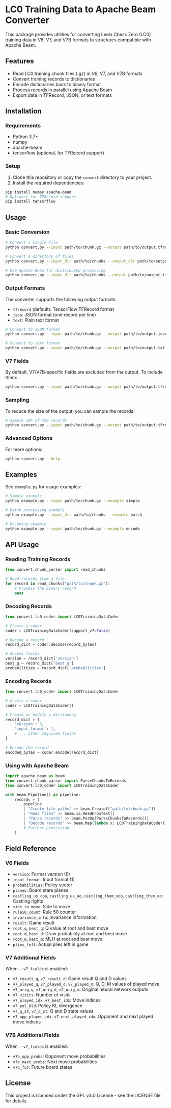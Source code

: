 # LC0 Training Data to Apache Beam Converter

This package provides utilities for converting Leela Chess Zero (LC0) training data in V6, V7, and V7B formats to structures compatible with Apache Beam.

## Features

- Read LC0 training chunk files (.gz) in V6, V7, and V7B formats
- Convert training records to dictionaries
- Encode dictionaries back to binary format
- Process records in parallel using Apache Beam
- Export data in TFRecord, JSON, or text formats

## Installation

### Requirements

- Python 3.7+
- numpy
- apache-beam
- tensorflow (optional, for TFRecord support)

### Setup

1. Clone this repository or copy the `convert` directory to your project.
2. Install the required dependencies:

```bash
pip install numpy apache-beam
# Optional for TFRecord support
pip install tensorflow
```

## Usage

### Basic Conversion

```bash
# Convert a single file
python convert.py --input path/to/chunk.gz --output path/to/output.tfrecord

# Convert a directory of files
python convert.py --input_dir path/to/chunks --output_dir path/to/output --pattern "*.gz"

# Use Apache Beam for distributed processing
python convert.py --input_dir path/to/chunks --output path/to/output.tfrecord --use_beam
```

### Output Formats

The converter supports the following output formats:

- `tfrecord` (default): TensorFlow TFRecord format
- `json`: JSON format (one record per line)
- `text`: Plain text format

```bash
# Convert to JSON format
python convert.py --input path/to/chunk.gz --output path/to/output.json --output_format json

# Convert to text format
python convert.py --input path/to/chunk.gz --output path/to/output.txt --output_format text
```

### V7 Fields

By default, V7/V7B-specific fields are excluded from the output. To include them:

```bash
python convert.py --input path/to/chunk.gz --output path/to/output.tfrecord --v7_fields
```

### Sampling

To reduce the size of the output, you can sample the records:

```bash
# Sample 10% of the records
python convert.py --input path/to/chunk.gz --output path/to/output.tfrecord --sample_rate 0.1
```

### Advanced Options

For more options:

```bash
python convert.py --help
```

## Examples

See `example.py` for usage examples:

```bash
# Simple example
python example.py --input path/to/chunk.gz --example simple

# Batch processing example
python example.py --input_dir path/to/chunks --example batch

# Encoding example
python example.py --input path/to/chunk.gz --example encode
```

## API Usage

### Reading Training Records

```python
from convert.chunk_parser import read_chunks

# Read records from a file
for record in read_chunks("path/to/chunk.gz"):
    # Process the binary record
    pass
```

### Decoding Records

```python
from convert.lc0_coder import LC0TrainingDataCoder

# Create a coder
coder = LC0TrainingDataCoder(support_v7=False)

# Decode a record
record_dict = coder.decode(record_bytes)

# Access fields
version = record_dict['version']
best_q = record_dict['best_q']
probabilities = record_dict['probabilities']
```

### Encoding Records

```python
from convert.lc0_coder import LC0TrainingDataCoder

# Create a coder
coder = LC0TrainingDataCoder()

# Create or modify a dictionary
record_dict = {
    'version': 6,
    'input_format': 1,
    # ... other required fields
}

# Encode the record
encoded_bytes = coder.encode(record_dict)
```

### Using with Apache Beam

```python
import apache_beam as beam
from convert.chunk_parser import ParseChunksToRecords
from convert.lc0_coder import LC0TrainingDataCoder

with beam.Pipeline() as pipeline:
    records = (
        pipeline
        | "Create file paths" >> beam.Create(["path/to/chunk.gz"])
        | "Read files" >> beam.io.ReadFromText()
        | "Parse records" >> beam.ParDo(ParseChunksToRecords())
        | "Decode records" >> beam.Map(lambda x: LC0TrainingDataCoder().decode(x))
        # Further processing...
    )
```

## Field Reference

### V6 Fields

- `version`: Format version (6)
- `input_format`: Input format (1)
- `probabilities`: Policy vector
- `planes`: Board state planes
- `castling_us_ooo`, `castling_us_oo`, `castling_them_ooo`, `castling_them_oo`: Castling rights
- `side_to_move`: Side to move
- `rule50_count`: Rule 50 counter
- `invariance_info`: Invariance information
- `result`: Game result
- `root_q`, `best_q`: Q value at root and best move
- `root_d`, `best_d`: Draw probability at root and best move
- `root_m`, `best_m`: MLH at root and best move
- `plies_left`: Actual plies left in game

### V7 Additional Fields

When `--v7_fields` is enabled:

- `v7_result_q`, `v7_result_d`: Game result Q and D values
- `v7_played_q`, `v7_played_d`, `v7_played_m`: Q, D, M values of played move
- `v7_orig_q`, `v7_orig_d`, `v7_orig_m`: Original neural network outputs
- `v7_visits`: Number of visits
- `v7_played_idx`, `v7_best_idx`: Move indices
- `v7_pol_kld`: Policy KL divergence
- `v7_q_st`, `v7_d_st`: Q and D state values
- `v7_opp_played_idx`, `v7_next_played_idx`: Opponent and next played move indices

### V7B Additional Fields

When `--v7_fields` is enabled:

- `v7b_opp_probs`: Opponent move probabilities
- `v7b_next_probs`: Next move probabilities
- `v7b_fut`: Future board states

## License

This project is licensed under the GPL v3.0 License - see the LICENSE file for details. 